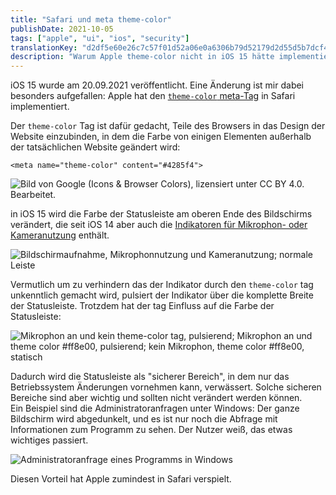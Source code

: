 ```yaml
---
title: "Safari und meta theme-color"
publishDate: 2021-10-05
tags: ["apple", "ui", "ios", "security"]
translationKey: "d2df5e60e26c7c57f01d52a06e0a6306b79d52179d2d55d5b7dcf4051f30756f"
description: "Warum Apple theme-color nicht in iOS 15 hätte implementieren sollen."
---
```


iOS 15 wurde am 20.09.2021 veröffentlicht. Eine Änderung ist mir dabei besonders aufgefallen: Apple hat den [`theme-color` meta-Tag](https://developer.mozilla.org/en-US/docs/Web/HTML/Element/meta/name/theme-color) in Safari implementiert.

Der `theme-color` Tag ist dafür gedacht, Teile des Browsers in das Design der Website einzubinden, in dem die Farbe von einigen Elementen außerhalb der tatsächlichen Website geändert wird:

~~~
<meta name="theme-color" content="#4285f4">
~~~

![Bild von Google ([Icons & Browser Colors](https://developers.google.com/web/fundamentals/design-and-ux/browser-customization/)), lizensiert unter [CC BY 4.0](https://creativecommons.org/licenses/by/4.0/). Bearbeitet.](meta-tag-theme-color.png "Beispiel für die Nutzung des theme-color tags")

in iOS 15 wird die Farbe der Statusleiste am oberen Ende des Bildschirms verändert, die seit iOS 14 aber auch die [Indikatoren für Mikrophon- oder Kameranutzung](https://support.apple.com/de-de/HT211876) enthält.

![Bildschirmaufnahme, Mikrophonnutzung und Kameranutzung; normale Leiste](indicators-iOS15.png)

Vermutlich um zu verhindern das der Indikator durch den `theme-color` tag unkenntlich gemacht wird, pulsiert der Indikator über die komplette Breite der Statusleiste. Trotzdem hat der tag Einfluss auf die Farbe der Statusleiste:

![Mikrophon an und kein `theme-color` tag, pulsierend; Mikrophon an und `theme color #ff8e00`, pulsierend; kein Mikrophon, `theme color #ff8e00`, statisch](indicators-colored-iOS15.png)

Dadurch wird die Statusleiste als "sicherer Bereich", in dem nur das Betriebssystem Änderungen vornehmen kann, verwässert. Solche sicheren Bereiche sind aber wichtig und sollten nicht verändert werden können.  
Ein Beispiel sind die Administratoranfragen unter Windows: Der ganze Bildschirm wird abgedunkelt, und es ist nur noch die Abfrage mit Informationen zum Programm zu sehen. Der Nutzer weiß, das etwas wichtiges passiert.

![Administratoranfrage eines Programms in Windows](uac.png)

Diesen Vorteil hat Apple zumindest in Safari verspielt.